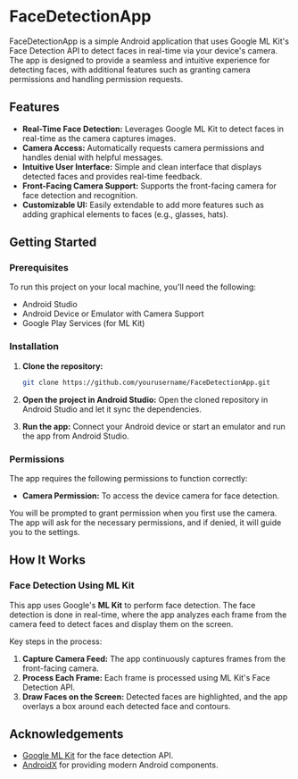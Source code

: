 # FaceDetectionApp

FaceDetectionApp is a simple Android application that uses Google ML Kit's Face Detection API to detect faces in real-time via your device's camera. The app is designed to provide a seamless and intuitive experience for detecting faces, with additional features such as granting camera permissions and handling permission requests.

## Features

- **Real-Time Face Detection:** Leverages Google ML Kit to detect faces in real-time as the camera captures images.
- **Camera Access:** Automatically requests camera permissions and handles denial with helpful messages.
- **Intuitive User Interface:** Simple and clean interface that displays detected faces and provides real-time feedback.
- **Front-Facing Camera Support:** Supports the front-facing camera for face detection and recognition.
- **Customizable UI:** Easily extendable to add more features such as adding graphical elements to faces (e.g., glasses, hats).

## Getting Started

### Prerequisites

To run this project on your local machine, you'll need the following:

- Android Studio
- Android Device or Emulator with Camera Support
- Google Play Services (for ML Kit)

### Installation

1. **Clone the repository:**
    ```bash
    git clone https://github.com/yourusername/FaceDetectionApp.git
    ```

2. **Open the project in Android Studio:**
    Open the cloned repository in Android Studio and let it sync the dependencies.

3. **Run the app:**
    Connect your Android device or start an emulator and run the app from Android Studio.

### Permissions

The app requires the following permissions to function correctly:

- **Camera Permission:** To access the device camera for face detection.

You will be prompted to grant permission when you first use the camera. The app will ask for the necessary permissions, and if denied, it will guide you to the settings.

## How It Works

### Face Detection Using ML Kit

This app uses Google's **ML Kit** to perform face detection. The face detection is done in real-time, where the app analyzes each frame from the camera feed to detect faces and display them on the screen.

Key steps in the process:
1. **Capture Camera Feed:** The app continuously captures frames from the front-facing camera.
2. **Process Each Frame:** Each frame is processed using ML Kit's Face Detection API.
3. **Draw Faces on the Screen:** Detected faces are highlighted, and the app overlays a box around each detected face and contours.

## Acknowledgements

- [Google ML Kit](https://developers.google.com/ml-kit) for the face detection API.
- [AndroidX](https://developer.android.com/jetpack/androidx) for providing modern Android components.
